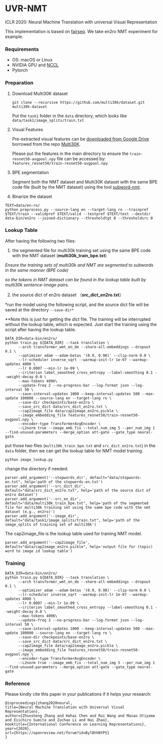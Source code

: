 # UVR-NMT

ICLR 2020: Neural Machine Translation  with universal Visual Representation

This implementation is based on [fairseq](https://github.com/pytorch/fairseq). We take en2ro NMT experiment for example.

### Requirements

- OS: macOS or Linux
- NVIDIA GPU and [NCCL](https://github.com/NVIDIA/nccl)
- Pytorch

### Preparation

1. Download Multi30K dataset

   ```
   git clone --recursive https://github.com/multi30k/dataset.git multi30k-dataset
   ```

   Put the `task1` folder in the `data` directory, which looks like `data/task1/image_splits/train.txt`

2. Visual Features

   Pre-extracted visual features can be [downloaded from Google Drive](https://drive.google.com/drive/folders/1I2ufg3rTva3qeBkEc-xDpkESsGkYXgCf?usp=sharing) borrowed from the repo [Multi30K](https://github.com/multi30k/dataset).

   Please put the features in the main directory to ensure the `train-resnet50-avgpool.npy` file can be accessed by:  `features_resnet50/train-resnet50-avgpool.npy`

3. BPE segmentation

   Segment both the NMT dataset and Multi30K dataset with the same BPE code file (built by the NMT dataset) using the tool [subword-nmt](https://github.com/rsennrich/subword-nmt).

4. Binarize the dataset

```
TEXT=data/en-ro/
python preprocess.py --source-lang en --target-lang ro --trainpref $TEXT/train --validpref $TEXT/valid --testpref $TEXT/test --destdir data-bin/en2ro --joined-dictionary --thresholdtgt 0 --thresholdsrc 0
```

### Lookup Table

After having the following two files:

1) the segmented file for multi30k training set using the same BPE code with the NMT dataset (**multi30k_train_bpe.txt**)

*Ensure the training sets of multi30k and NMT are segmented to subwords in the same manner (BPE code)*

*so the tokens in NMT dataset can be found in the lookup table built by multi30k sentence-image pairs.*

2) the source dict of en2ro dataset （**src_dict_en2ro.txt**）

*run the model using the following script, and the source dict file will be saved at the directory  `--save-dir*`

**Note this is just for getting the *dict* file. The training will be interrupted without the lookup table, which is expected. Just start the training using the script after having the lookup table.

```
DATA_DIR=data-bin/en2ro/
python train.py ${DATA_DIR} --task translation \
      --arch transformer_wmt_en_de --share-all-embeddings --dropout 0.1 \
      --optimizer adam --adam-betas '(0.9, 0.98)' --clip-norm 0.0 \
      --lr-scheduler inverse_sqrt --warmup-init-lr 1e-07 --warmup-updates 4000 \
      --lr 0.0007 --min-lr 1e-09 \
      --criterion label_smoothed_cross_entropy --label-smoothing 0.1 --weight-decay 0.0 \
      --max-tokens 4096\
      --update-freq 2 --no-progress-bar --log-format json --log-interval 50 \
      --save-interval-updates 1000 --keep-interval-updates 500 --max-update 100000 --source-lang en --target-lang ro \
      --save-dir checkpoints/base-en2ro \
      --save_src_dict data/src_dict_en2ro.txt \
      --cap2image_file data/cap2image_en2ro.pickle \
      --image_embedding_file features_resnet50/train-resnet50-avgpool.npy \
      --encoder-type TransformerAvgEncoder \
      --L2norm true --image_emb_fix --total_num_img 5 --per_num_img 1 --find-unused-parameters --merge_option att-gate --gate_type neural-gate
```

put those two files (`multi30k_train_bpe.txt` and `src_dict_en2ro.txt`) in the `data` folder, then we can get the lookup table for NMT model training.

`python image_lookup.py` 

change the directory if needed:

```
parser.add_argument('--stopwords_dir', default="data/stopwords-en.txt", help='path of the stopwords-en.txt')
parser.add_argument('--src_dict_dir', default="data/src_dict_en2ro.txt", help='path of the source dict of en2ro dataset')
parser.add_argument('--src_en_dir', default="data/multi30k_train_bpe.txt", help='path of the segmented file for multi30k training set using the same bpe code with the nmt dataset (e.g., en2ro)')
parser.add_argument('--image_dir', default="data/task1/image_splits/train.txt", help='path of the image_splits of training set of multi30k')
```

The cap2image_file is the lookup table used for training NMT model.

```
parser.add_argument('--cap2image_file', default="data/cap2image_en2ro.pickle", help='output file for (topic) word to image id lookup table')
```

### Training

```
DATA_DIR=data-bin/en2ro/
python train.py ${DATA_DIR} --task translation \
      --arch transformer_wmt_en_de --share-all-embeddings --dropout 0.1 \
      --optimizer adam --adam-betas '(0.9, 0.98)' --clip-norm 0.0 \
      --lr-scheduler inverse_sqrt --warmup-init-lr 1e-07 --warmup-updates 4000 \
      --lr 0.0007 --min-lr 1e-09 \
      --criterion label_smoothed_cross_entropy --label-smoothing 0.1 --weight-decay 0.0 \
      --max-tokens 4096\
      --update-freq 2 --no-progress-bar --log-format json --log-interval 50 \
      --save-interval-updates 1000 --keep-interval-updates 500 --max-update 100000 --source-lang en --target-lang ro \
      --save-dir checkpoints/base-en2ro \
      --save_src_dict data/src_dict_en2ro.txt \
      --cap2image_file data/cap2image_en2ro.pickle \
      --image_embedding_file features_resnet50/train-resnet50-avgpool.npy \
      --encoder-type TransformerAvgEncoder \
      --L2norm true --image_emb_fix --total_num_img 5 --per_num_img 1 --find-unused-parameters --merge_option att-gate --gate_type neural-gate
```

### Reference

Please kindly cite this paper in your publications if it helps your research:

```
@inproceedings{zhang2020neural,
title={Neural Machine Translation with Universal Visual Representation},
author={Zhuosheng Zhang and Kehai Chen and Rui Wang and Masao Utiyama and Eiichiro Sumita and Zuchao Li and Hai Zhao},
booktitle={International Conference on Learning Representations},
year={2020},
url={https://openreview.net/forum?id=Byl8hhNYPS}
}
```
